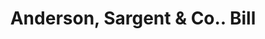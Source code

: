 ---
doi: 10.7916/D8ZS47P1
date_other: '1860'
date_other_textual: 1860-1869
form: printed ephemera
genre:
- Invoices
name:
- Anderson, Sargent & Co.
object_in_context_url: https://biggert.cul.columbia.edu/items/view/ave_biggert_01848
subject_hierarchical_geographic:
- Boston, Massachusetts, United States
subject_name:
- Anderson, Sargent & Co.
title: Anderson, Sargent & Co.. Bill
sort_title: Anderson, Sargent & Co.. Bill
call_number: ave_biggert_01848
coordinates:
- 42.35805555555556,-71.06361111111111
pid: ave_biggert_01848
identifiers: ave_biggert_01848
thumbnail: https://derivativo-1.library.columbia.edu/iiif/2/ldpd:490646/full/!256,256/0/native.jpg
permalink: /biggert/ave_biggert_01848/
layout: iiif-image-page
---